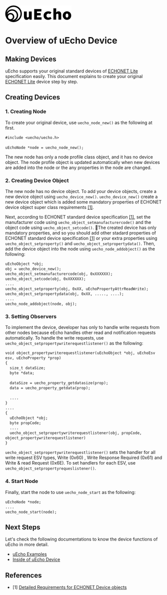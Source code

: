 ![logo](img/logo.png)

# Overview of uEcho Device

## Making Devices

uEcho supports your original standard devices of [ECHONET Lite][enet] specification easily. This document explains to create your original  [ECHONET Lite][enet] device step by step.

## Creating Devices

### 1. Creating Node

To create your original device, use `uecho_node_new()` as the following at first.

```
#include <uecho/uecho.h>

uEchoNode *node = uecho_node_new();
```

The new node has only a node profile class object, and it has no device object. The node profile object is updated automatically when new devices are added into the node or the any properties in the node are changed.

### 2. Creating Device Object

The new node has no device object. To add your device objects, create a new device object using `uecho_device_new()`.  `uecho_device_new()` create a new device object which is added some mandatory properties of ECHONET device object super class requirements [\[1\]][enet-spec].

Next, according to ECHONET standard device specification [\[1\]][enet-spec], set the manufacturer code using `uecho_object_setmanufacturercode()` and the object code using `uecho_object_setcode()`.
The created device has only mandatory properties, and so you should add other stadard properties of ECHONET standard device specification [\[1\]][enet-spec] or your extra properties using `uecho_object_setproperty()` and `uecho_object_setpropertydata()`.
Then, add the device object into the node using `uecho_node_addobject()` as the following:

```
uEchoObject *obj;
obj = uecho_device_new();
uecho_object_setmanufacturercode(obj, 0xXXXXXX);
uecho_object_setcode(obj, 0xXXXXXX);
....
uecho_object_setproperty(obj, 0xXX, uEchoPropertyAttrReadWrite);
uecho_object_setpropertydata(obj, 0xXX, ....., ....);
....
uecho_node_addobject(node, obj);
```

### 3. Setting Observers

To implement the device, developer has only to handle write requests from other nodes because eEcho handles other read and notification requests automatically. To handle the write requests, use `uecho_object_setpropertywriterequestlistener()` as the following:

```
void object_propertywriterequestlistener(uEchoObject *obj, uEchoEsv esv, uEchoProperty *prop)
{
  size_t dataSize;
  byte *data;

  dataSize = uecho_property_getdatasize(prop);
  data = uecho_property_getdata(prop);

  ....
}
....
{
  uEchoObject *obj;
  byte propCode;
  ....
  uecho_object_setpropertywriterequestlistener(obj, propCode, object_propertywriterequestlistener)  
}
```

`uecho_object_setpropertywriterequestlistener()` sets the handler for all write request ESV types, Write (0x60) , Write Response Required (0x61) and Write & read Request (0x6E). To set handlers for each ESV, use `uecho_object_setpropertyrequeslistener()`.

### 4. Start Node

Finally, start the node to use `uecho_node_start` as the following:

```
uEchoNode *node;
....
uecho_node_start(node);
```

## Next Steps

Let's check the following documentations to know the device functions of uEcho in more detail.

- [uEcho Examples](./examples.md)
- [Inside of uEcho Device](./device_inside.md)

## References

- \[1\] [Detailed Requirements for ECHONET Device objects][enet-spec]

[enet]:http://echonet.jp/english/
[enet-spec]:http://www.echonet.gr.jp/english/spec/index.htm
